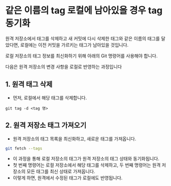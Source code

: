 # 같은 이름의 tag 로컬에 남아있을 경우 tag 동기화
원격 저장소에서 태그를 삭제하고 새 커밋에 다시 삭제한 태그와 같은 이름의 태그를 달았다면,
로컬에는 이전 커밋을 가르키는 태그가 남아있을 것입니다.

로컬 저장소의 태그 정보를 최신화하기 위해 
아래의 Git 명령어를 사용해야 합니다.

다음은 원격 저장소의 변경 사항을 로컬로 반영하는 과정입니다

## 1. 원격 태그 삭제
* 먼저, 로컬에서 해당 태그를 삭제합니다.

`git tag -d <tag 명>`

## 2. 원격 저장소 태그 가져오기
* 원격 저장소의 태그 목록을 최신화하고, 새로운 태그를 가져옵니다.

```bash
git fetch --tags
```

* 이 과정을 통해 로컬 저장소의 태그가 원격 저장소의 태그 상태와 동기화됩니다. 
* 첫 번째 명령어는 로컬 저장소에서 해당 태그를 삭제하고, 두 번째 명령어는 원격 저장소의 모든 태그를 최신 상태로 가져옵니다. 
* 이렇게 하면, 원격에서 수정된 태그가 로컬에도 반영됩니다.